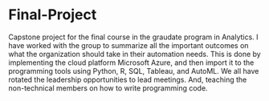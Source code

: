 # Final-Project
Capstone project for the final course in the graudate program in Analytics. I have worked with the group to summarize all the important outcomes on what the organization should take in their automation needs. This is done by implementing the cloud platform Microsoft Azure, and then import it to the programming tools using Python, R, SQL, Tableau, and AutoML. We all have rotated the leadership opportunities to lead meetings. And, teaching the non-technical members on how to write programming code. 
